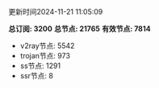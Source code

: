 更新时间2024-11-21 11:05:09

**总订阅: 3200**
**总节点: 21765**
**有效节点: 7814**
- v2ray节点: 5542
- trojan节点: 973
- ss节点: 1291
- ssr节点: 8

